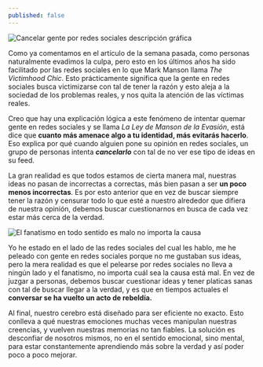 ```yaml
---
published: false
---
```

![Cancelar gente por redes sociales descripción gráfica]({{site.baseurl}}/images/cancelCulture.jpg)


Como ya comentamos en el artículo de la semana pasada, como personas naturalmente evadimos la culpa, pero esto en los últimos años ha sido facilitado por las redes sociales en lo que Mark Manson llama _The Victimhood Chic_. Esto prácticamente significa que la gente en redes sociales busca victimizarse con tal de tener la razón y esto aleja a la sociedad de los problemas reales, y nos quita la atención de las víctimas reales.

Creo que hay una explicación lógica a este fenómeno de intentar quemar gente en redes sociales y se llama _La Ley de Manson de la Evasión_, está dice que **cuanto más amenace algo a tu identidad, más evitarás hacerlo**. Eso explica por qué cuando alguien pone su opinión en redes sociales, un grupo de personas intenta **_cancelarlo_** con tal de no ver ese tipo de ideas en su feed.

La gran realidad es que todos estamos de cierta manera mal, nuestras ideas no pasan de incorrectas a correctas, más bien pasan a ser **un poco menos incorrectas**. Es por esto anterior que en vez de buscar siempre tener la razón y censurar todo lo que esté a nuestro alrededor que difiera de nuestra opinión, debemos buscar cuestionarnos en busca de cada vez estar más cerca de la verdad.


![El fanatismo en todo sentido es malo no importa la causa]({{site.baseurl}}/images/feminazis.jpg)


Yo he estado en el lado de las redes sociales del cual les hablo, me he peleado con gente en redes sociales porque no me gustaban sus ideas, pero la mera realidad es que el pelearse por redes sociales no lleva a ningún lado y el fanatismo, no importa cuál sea la causa está mal. En vez de juzgar a personas, debemos buscar cuestionar ideas y tener platicas sanas con tal de buscar llegar a la verdad, y es que en tiempos actuales el **conversar se ha vuelto un acto de rebeldía.**

Al final, nuestro cerebro está diseñado para ser eficiente no exacto. Esto conlleva a qué nuestras emociones muchas veces manipulan nuestras creencias, y vuelven  nuestras memorias no tan fiables. La solución es desconfiar de nosotros mismos, no en el sentido emocional, sino mental, para estar constantemente aprendiendo más sobre la verdad y así poder poco a poco mejorar.
